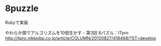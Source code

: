 8puzzle
=======

Rubyで実装

やわらか頭でアルゴリズムを10倍生かす - 第3回 8パズル：ITpro http://itpro.nikkeibp.co.jp/article/COLUMN/20120827/418468/?ST=develop
